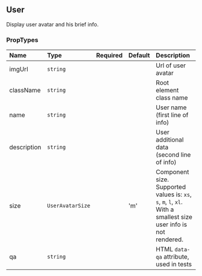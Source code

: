 ## User

Display user avatar and his brief info.

### PropTypes

| Name        | Type             | Required | Default | Description                                                                                                     |
| :---------- | :--------------- | :------- | :------ | :-------------------------------------------------------------------------------------------------------------- |
| imgUrl      | `string`         |          |         | Url of user avatar                                                                                              |
| className   | `string`         |          |         | Root element class name                                                                                         |
| name        | `string`         |          |         | User name (first line of info)                                                                                  |
| description | `string`         |          |         | User additional data (second line of info)                                                                      |
| size        | `UserAvatarSize` |          | 'm'     | Component size. Supported values is: `xs`, `s`, `m`, `l`, `xl`. With a smallest size user info is not rendered. |
| qa          | `string`         |          |         | HTML `data-qa` attribute, used in tests                                                                         |
